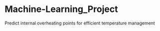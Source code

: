 # Machine-Learning_Project
Predict internal overheating points for efficient temperature management
